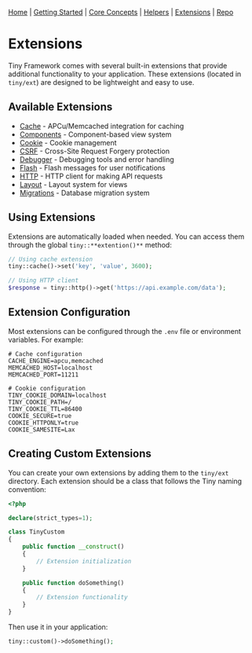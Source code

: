 [Home](../readme.md) | [Getting Started](../getting-started) | [Core Concepts](../core-concepts) | [Helpers](../helpers) | [Extensions](../extensions) | [Repo](https://github.com/ranaroussi/tiny)

# Extensions

Tiny Framework comes with several built-in extensions that provide additional functionality to your application. These extensions (located in `tiny/ext`) are designed to be lightweight and easy to use.

## Available Extensions

- [Cache](cache.md) - APCu/Memcached integration for caching
- [Components](components.md) - Component-based view system
- [Cookie](cookie.md) - Cookie management
- [CSRF](csrf.md) - Cross-Site Request Forgery protection
- [Debugger](debugger.md) - Debugging tools and error handling
- [Flash](flash.md) - Flash messages for user notifications
- [HTTP](http.md) - HTTP client for making API requests
- [Layout](layout.md) - Layout system for views
- [Migrations](migrations.md) - Database migration system

## Using Extensions

Extensions are automatically loaded when needed. You can access them through the global `tiny::**extention()**` method:

```php
// Using cache extension
tiny::cache()->set('key', 'value', 3600);

// Using HTTP client
$response = tiny::http()->get('https://api.example.com/data');
```

## Extension Configuration

Most extensions can be configured through the `.env` file or environment variables. For example:

```env
# Cache configuration
CACHE_ENGINE=apcu,memcached
MEMCACHED_HOST=localhost
MEMCACHED_PORT=11211

# Cookie configuration
TINY_COOKIE_DOMAIN=localhost
TINY_COOKIE_PATH=/
TINY_COOKIE_TTL=86400
COOKIE_SECURE=true
COOKIE_HTTPONLY=true
COOKIE_SAMESITE=Lax
```

## Creating Custom Extensions

You can create your own extensions by adding them to the `tiny/ext` directory. Each extension should be a class that follows the Tiny naming convention:

```php
<?php

declare(strict_types=1);

class TinyCustom
{
    public function __construct()
    {
        // Extension initialization
    }

    public function doSomething()
    {
        // Extension functionality
    }
}
```

Then use it in your application:

```php
tiny::custom()->doSomething();
```
